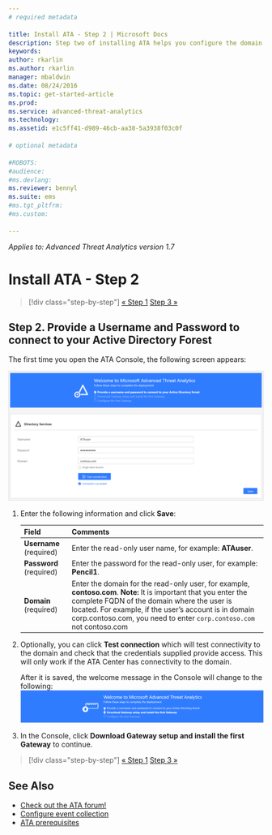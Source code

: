 ```yaml
---
# required metadata

title: Install ATA - Step 2 | Microsoft Docs
description: Step two of installing ATA helps you configure the domain connectivity settings on your ATA Center server
keywords:
author: rkarlin
ms.author: rkarlin
manager: mbaldwin
ms.date: 08/24/2016
ms.topic: get-started-article
ms.prod:
ms.service: advanced-threat-analytics
ms.technology:
ms.assetid: e1c5ff41-d989-46cb-aa38-5a3938f03c0f

# optional metadata

#ROBOTS:
#audience:
#ms.devlang:
ms.reviewer: bennyl
ms.suite: ems
#ms.tgt_pltfrm:
#ms.custom:

---
```


*Applies to: Advanced Threat Analytics version 1.7*



# Install ATA - Step 2

>[!div class="step-by-step"]
[« Step 1](install-ata-step1.md)
[Step 3 »](install-ata-step3.md)

## Step 2. Provide a Username and Password to connect to your Active Directory Forest

The first time you open the ATA Console, the following screen appears:

![ATA welcome stage 1](media/ATA_1.7-welcome-provide-username.png)

1.  Enter the following information and click **Save**:

    |Field|Comments|
    |---------|------------|
    |**Username** (required)|Enter the read-only user name, for example: **ATAuser**.|
    |**Password** (required)|Enter the password for the read-only user, for example: **Pencil1**.|
    |**Domain** (required)|Enter the domain for the read-only user, for example, **contoso.com**. **Note:** It is important that you enter the complete FQDN of the domain where the user is located. For example, if the user’s account is in domain corp.contoso.com, you need to enter `corp.contoso.com` not contoso.com|

2. Optionally, you can click **Test connection** which will test connectivity to the domain and check that the credentials supplied provide access. This will only work if the ATA Center has connectivity to the domain. 	

    After it is saved, the welcome message in the Console will change to the following:
![ATA welcome stage 1 finished](media/ATA_1.7-welcome-provide-username-finished.png)

3. In the Console, click **Download Gateway setup and install the first Gateway** to continue.


>[!div class="step-by-step"]
[« Step 1](install-ata-step1.md)
[Step 3 »](install-ata-step3.md)


## See Also

- [Check out the ATA forum!](https://social.technet.microsoft.com/Forums/security/home?forum=mata)
- [Configure event collection](configure-event-collection.md)
- [ATA prerequisites](/advanced-threat-analytics/plan-design/ata-prerequisites)

